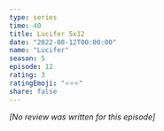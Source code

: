 ```yaml
---
type: series
time: 40
title: Lucifer 5x12
date: "2022-08-12T00:00:00"
name: "Lucifer"
season: 5
episode: 12
rating: 3
ratingEmoji: "⭐️⭐️⭐️"
share: false
---
```


*[No review was written for this episode]*